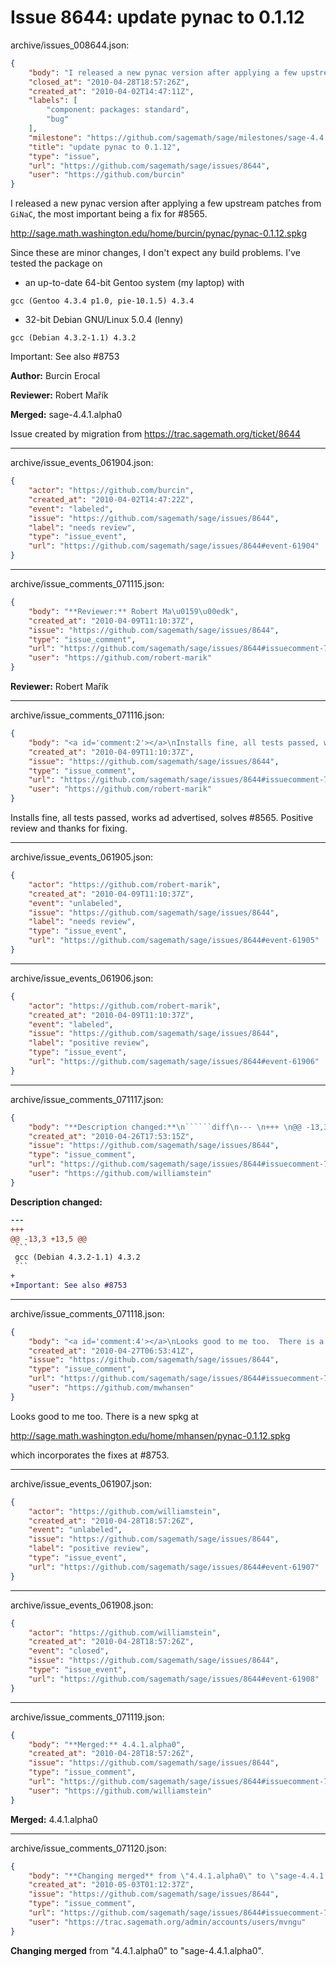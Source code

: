 # Issue 8644: update pynac to 0.1.12

archive/issues_008644.json:
```json
{
    "body": "I released a new pynac version after applying a few upstream patches from `GiNaC`, the most important being a fix for #8565.\n\nhttp://sage.math.washington.edu/home/burcin/pynac/pynac-0.1.12.spkg\n\nSince these are minor changes, I don't expect any build problems. I've tested the package on \n* an up-to-date 64-bit Gentoo system (my laptop) with \n\n```\ngcc (Gentoo 4.3.4 p1.0, pie-10.1.5) 4.3.4\n```\n* 32-bit Debian GNU/Linux 5.0.4 (lenny)\n\n```\ngcc (Debian 4.3.2-1.1) 4.3.2\n```\n\nImportant: See also #8753\n\n**Author:** Burcin Erocal\n\n**Reviewer:** Robert Ma\u0159\u00edk\n\n**Merged:** sage-4.4.1.alpha0\n\nIssue created by migration from https://trac.sagemath.org/ticket/8644\n\n",
    "closed_at": "2010-04-28T18:57:26Z",
    "created_at": "2010-04-02T14:47:11Z",
    "labels": [
        "component: packages: standard",
        "bug"
    ],
    "milestone": "https://github.com/sagemath/sage/milestones/sage-4.4.1",
    "title": "update pynac to 0.1.12",
    "type": "issue",
    "url": "https://github.com/sagemath/sage/issues/8644",
    "user": "https://github.com/burcin"
}
```
I released a new pynac version after applying a few upstream patches from `GiNaC`, the most important being a fix for #8565.

http://sage.math.washington.edu/home/burcin/pynac/pynac-0.1.12.spkg

Since these are minor changes, I don't expect any build problems. I've tested the package on 
* an up-to-date 64-bit Gentoo system (my laptop) with 

```
gcc (Gentoo 4.3.4 p1.0, pie-10.1.5) 4.3.4
```
* 32-bit Debian GNU/Linux 5.0.4 (lenny)

```
gcc (Debian 4.3.2-1.1) 4.3.2
```

Important: See also #8753

**Author:** Burcin Erocal

**Reviewer:** Robert Mařík

**Merged:** sage-4.4.1.alpha0

Issue created by migration from https://trac.sagemath.org/ticket/8644





---

archive/issue_events_061904.json:
```json
{
    "actor": "https://github.com/burcin",
    "created_at": "2010-04-02T14:47:22Z",
    "event": "labeled",
    "issue": "https://github.com/sagemath/sage/issues/8644",
    "label": "needs review",
    "type": "issue_event",
    "url": "https://github.com/sagemath/sage/issues/8644#event-61904"
}
```



---

archive/issue_comments_071115.json:
```json
{
    "body": "**Reviewer:** Robert Ma\u0159\u00edk",
    "created_at": "2010-04-09T11:10:37Z",
    "issue": "https://github.com/sagemath/sage/issues/8644",
    "type": "issue_comment",
    "url": "https://github.com/sagemath/sage/issues/8644#issuecomment-71115",
    "user": "https://github.com/robert-marik"
}
```

**Reviewer:** Robert Mařík



---

archive/issue_comments_071116.json:
```json
{
    "body": "<a id='comment:2'></a>\nInstalls fine, all tests passed, works ad advertised, solves #8565. Positive review and thanks for fixing.",
    "created_at": "2010-04-09T11:10:37Z",
    "issue": "https://github.com/sagemath/sage/issues/8644",
    "type": "issue_comment",
    "url": "https://github.com/sagemath/sage/issues/8644#issuecomment-71116",
    "user": "https://github.com/robert-marik"
}
```

<a id='comment:2'></a>
Installs fine, all tests passed, works ad advertised, solves #8565. Positive review and thanks for fixing.



---

archive/issue_events_061905.json:
```json
{
    "actor": "https://github.com/robert-marik",
    "created_at": "2010-04-09T11:10:37Z",
    "event": "unlabeled",
    "issue": "https://github.com/sagemath/sage/issues/8644",
    "label": "needs review",
    "type": "issue_event",
    "url": "https://github.com/sagemath/sage/issues/8644#event-61905"
}
```



---

archive/issue_events_061906.json:
```json
{
    "actor": "https://github.com/robert-marik",
    "created_at": "2010-04-09T11:10:37Z",
    "event": "labeled",
    "issue": "https://github.com/sagemath/sage/issues/8644",
    "label": "positive review",
    "type": "issue_event",
    "url": "https://github.com/sagemath/sage/issues/8644#event-61906"
}
```



---

archive/issue_comments_071117.json:
```json
{
    "body": "**Description changed:**\n``````diff\n--- \n+++ \n@@ -13,3 +13,5 @@\n ```\n gcc (Debian 4.3.2-1.1) 4.3.2\n ```\n+\n+Important: See also #8753\n``````\n",
    "created_at": "2010-04-26T17:53:15Z",
    "issue": "https://github.com/sagemath/sage/issues/8644",
    "type": "issue_comment",
    "url": "https://github.com/sagemath/sage/issues/8644#issuecomment-71117",
    "user": "https://github.com/williamstein"
}
```

**Description changed:**
``````diff
--- 
+++ 
@@ -13,3 +13,5 @@
 ```
 gcc (Debian 4.3.2-1.1) 4.3.2
 ```
+
+Important: See also #8753
``````




---

archive/issue_comments_071118.json:
```json
{
    "body": "<a id='comment:4'></a>\nLooks good to me too.  There is a new spkg at \n\nhttp://sage.math.washington.edu/home/mhansen/pynac-0.1.12.spkg\n\nwhich incorporates the fixes at #8753.",
    "created_at": "2010-04-27T06:53:41Z",
    "issue": "https://github.com/sagemath/sage/issues/8644",
    "type": "issue_comment",
    "url": "https://github.com/sagemath/sage/issues/8644#issuecomment-71118",
    "user": "https://github.com/mwhansen"
}
```

<a id='comment:4'></a>
Looks good to me too.  There is a new spkg at 

http://sage.math.washington.edu/home/mhansen/pynac-0.1.12.spkg

which incorporates the fixes at #8753.



---

archive/issue_events_061907.json:
```json
{
    "actor": "https://github.com/williamstein",
    "created_at": "2010-04-28T18:57:26Z",
    "event": "unlabeled",
    "issue": "https://github.com/sagemath/sage/issues/8644",
    "label": "positive review",
    "type": "issue_event",
    "url": "https://github.com/sagemath/sage/issues/8644#event-61907"
}
```



---

archive/issue_events_061908.json:
```json
{
    "actor": "https://github.com/williamstein",
    "created_at": "2010-04-28T18:57:26Z",
    "event": "closed",
    "issue": "https://github.com/sagemath/sage/issues/8644",
    "type": "issue_event",
    "url": "https://github.com/sagemath/sage/issues/8644#event-61908"
}
```



---

archive/issue_comments_071119.json:
```json
{
    "body": "**Merged:** 4.4.1.alpha0",
    "created_at": "2010-04-28T18:57:26Z",
    "issue": "https://github.com/sagemath/sage/issues/8644",
    "type": "issue_comment",
    "url": "https://github.com/sagemath/sage/issues/8644#issuecomment-71119",
    "user": "https://github.com/williamstein"
}
```

**Merged:** 4.4.1.alpha0



---

archive/issue_comments_071120.json:
```json
{
    "body": "**Changing merged** from \"4.4.1.alpha0\" to \"sage-4.4.1.alpha0\".",
    "created_at": "2010-05-03T01:12:37Z",
    "issue": "https://github.com/sagemath/sage/issues/8644",
    "type": "issue_comment",
    "url": "https://github.com/sagemath/sage/issues/8644#issuecomment-71120",
    "user": "https://trac.sagemath.org/admin/accounts/users/mvngu"
}
```

**Changing merged** from "4.4.1.alpha0" to "sage-4.4.1.alpha0".
